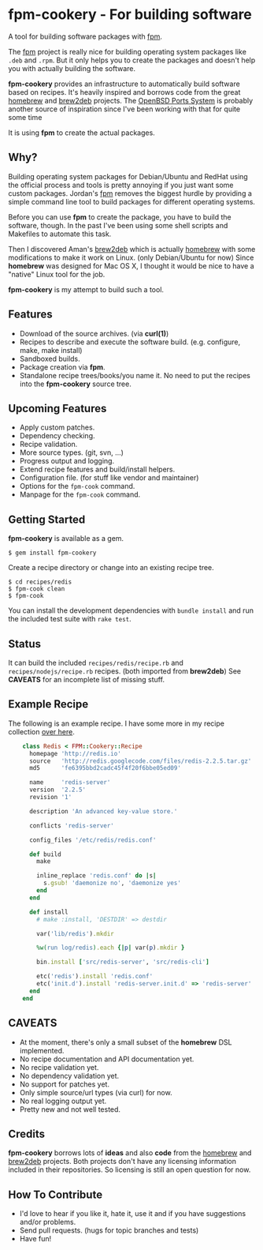 # fpm-cookery - For building software

A tool for building software packages with
[fpm](https://github.com/jordansissel/fpm).

The [fpm](https://github.com/jordansissel/fpm) project is really nice for
building operating system packages like `.deb` and `.rpm`. But it only helps
you to create the packages and doesn't help you with actually building the
software.

__fpm-cookery__ provides an infrastructure to automatically build software
based on recipes. It's heavily inspired and borrows code from the great
[homebrew](https://github.com/mxcl/homebrew) and
[brew2deb](https://github.com/tmm1/brew2deb) projects.
The [OpenBSD Ports System](http://www.openbsd.org/faq/ports/index.html) is
probably another source of inspiration since I've been working with that for
quite some time

It is using __fpm__ to create the actual packages.

## Why?

Building operating system packages for Debian/Ubuntu and RedHat using the
official process and tools is pretty annoying if you just want some custom
packages. Jordan's [fpm](https://github.com/jordansissel/fpm) removes the
biggest hurdle by providing a simple command line tool to build packages
for different operating systems.

Before you can use __fpm__ to create the package, you have to build the software,
though. In the past I've been using some shell scripts and Makefiles to
automate this task.

Then I discovered Aman's [brew2deb](https://github.com/tmm1/brew2deb) which is
actually [homebrew](https://github.com/mxcl/homebrew) with some modifications
to make it work on Linux. (only Debian/Ubuntu for now) Since __homebrew__ was
designed for Mac OS X, I thought it would be nice to have a "native" Linux
tool for the job.

__fpm-cookery__ is my attempt to build such a tool.

## Features

* Download of the source archives. (via __curl(1)__)
* Recipes to describe and execute the software build.
  (e.g. configure, make, make install)
* Sandboxed builds.
* Package creation via __fpm__.
* Standalone recipe trees/books/you name it. No need to put the recipes into
  the __fpm-cookery__ source tree.

## Upcoming Features

* Apply custom patches.
* Dependency checking.
* Recipe validation.
* More source types. (git, svn, ...)
* Progress output and logging.
* Extend recipe features and build/install helpers.
* Configuration file. (for stuff like vendor and maintainer)
* Options for the `fpm-cook` command.
* Manpage for the `fpm-cook` command.

## Getting Started

__fpm-cookery__ is available as a gem.

	$ gem install fpm-cookery

Create a recipe directory or change into an existing recipe tree.

    $ cd recipes/redis
    $ fpm-cook clean
    $ fpm-cook

You can install the development dependencies with `bundle install` and run
the included test suite with `rake test`.

## Status

It can build the included `recipes/redis/recipe.rb` and
`recipes/nodejs/recipe.rb` recipes. (both imported from __brew2deb__)
See __CAVEATS__ for an incomplete list of missing stuff.

## Example Recipe

The following is an example recipe. I have some more in my recipe collection
[over here](https://github.com/bernd/fpm-recipes).

```ruby
    class Redis < FPM::Cookery::Recipe
      homepage 'http://redis.io'
      source   'http://redis.googlecode.com/files/redis-2.2.5.tar.gz'
      md5      'fe6395bbd2cadc45f4f20f6bbe05ed09'

      name     'redis-server'
      version  '2.2.5'
      revision '1'

      description 'An advanced key-value store.'

      conflicts 'redis-server'

      config_files '/etc/redis/redis.conf'

      def build
        make

        inline_replace 'redis.conf' do |s|
          s.gsub! 'daemonize no', 'daemonize yes'
        end
      end

      def install
        # make :install, 'DESTDIR' => destdir

        var('lib/redis').mkdir

        %w(run log/redis).each {|p| var(p).mkdir }

        bin.install ['src/redis-server', 'src/redis-cli']

        etc('redis').install 'redis.conf'
        etc('init.d').install 'redis-server.init.d' => 'redis-server'
      end
    end
```

## CAVEATS

* At the moment, there's only a small subset of the __homebrew__ DSL implemented.
* No recipe documentation and API documentation yet.
* No recipe validation yet.
* No dependency validation yet.
* No support for patches yet.
* Only simple source/url types (via curl) for now.
* No real logging output yet.
* Pretty new and not well tested.

## Credits

__fpm-cookery__ borrows lots of __ideas__ and also __code__ from the
[homebrew](https://github.com/mxcl/homebrew) and
[brew2deb](https://github.com/tmm1/brew2deb) projects. Both projects don't
have any licensing information included in their repositories. So licensing
is still an open question for now.

## How To Contribute

* I'd love to hear if you like it, hate it, use it and if you have suggestions
  and/or problems.
* Send pull requests. (hugs for topic branches and tests)
* Have fun!
